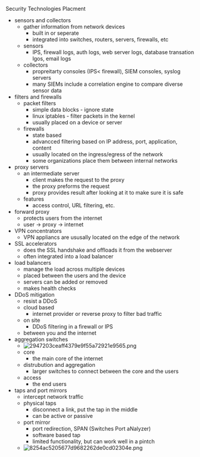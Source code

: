 Security Technologies Placment 

* sensors and collectors 
	* gather information from network devices 
		* built in or seperate
		* integrated into switches, routers, servers, firewalls, etc
	* sensors 
		* IPS, firewall logs, auth logs, web server logs, database transation lgos, email logs
	* collectors 
		* propreitarty consoles (IPS< firewall), SIEM consoles, syslog servers 
		* many SIEMs include a correlation engine to compare diverse sensor data
* filters and firewalls
	* packet filters 
		* simple data blocks - ignore state
		* linux iptables - filter packets in the kernel
		* usually placed on a device or server 
	* firewalls
		* state based
		* advancced filtering based on IP address, port, application, content 
		* usually located on the ingress/egress of the network
		* some organizations place them between internal networks 
* proxy servers
	* an intermediate server 
		* client makes the request to the proxy
		* the proxy preforms the request 
		* proxy provides result after looking at it to make sure it is safe 
	* features 
		* access control, URL filtering, etc. 
* forward proxy
	* protects users from the internet 
	* user -> proxy -> internet 
* VPN concentrators 
	* VPN appliancs are ususally located on the edge of the network 
* SSL accelerators 
	* does the SSL handshake and offloads it from the webserver 
	* often integrated into a load balancer 
* load balancers 
	* manage the load across multiple devices 
	* placed between the users and the device 
	* servers can be added or removed 
	* makes health checks 
* DDoS mitigation
	* resist a DDoS
	* cloud based
		* internet provider or reverse proxy to filter bad traffic 
	* on site 
		* DDoS filtering in a firewall or IPS
	* between you and the internet 
* aggregation switches 
	* ![2947203ceaff4379e9f55a72921e9565.png](../../_resources/744660e818f24fd9ae8935a471a5e509.png)
	* core 
		* the main core of the internet 
	* distrubution and aggregation
		* larger switches to connect between the core and the users 
	* access
		* the end users 
* taps and port mirrors 
	* intercept network traffic 
	* physical taps 
		* disconnect a link, put the tap in the middle 
		* can be active or passive 
	* port mirror 
		* port redirection, SPAN (Switches Port aNalyzer)
		* software based tap
		* limited functionality, but can work well in a pintch
	* ![8254ac5205677d9682262de0cd02304e.png](../../_resources/3f200c216ee54b46a94eb78d340f3bef.png) 
